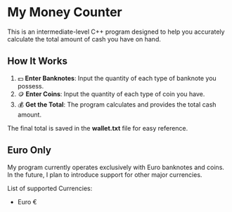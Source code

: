 # My Money Counter

This is an intermediate-level C++ program designed to help you accurately calculate the total amount of cash you have on hand.

## How It Works

1. 💵 **Enter Banknotes**: Input the quantity of each type of banknote you possess.
2. 🪙 **Enter Coins**: Input the quantity of each type of coin you have.
3. 💰 **Get the Total**: The program calculates and provides the total cash amount.

The final total is saved in the **wallet.txt** file for easy reference.

## Euro Only

My program currently operates exclusively with Euro banknotes and coins. In the future, I plan to introduce support for other major currencies.

List of supported Currencies:

- Euro €

